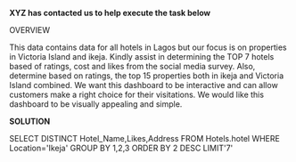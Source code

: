 **XYZ has contacted us to help execute the task below**

OVERVIEW

This data contains data for all hotels in Lagos but our focus is on properties in Victoria Island and ikeja. Kindly assist in determining the TOP 7 hotels based of ratings, cost and likes from the social media survey. Also, determine based on ratings, the top 15 properties both in ikeja and Victoria Island combined. 
We want this dashboard to be interactive and can allow customers make a right choice for their visitations. We would like this dashboard to be visually appealing and simple. 



**SOLUTION**

SELECT DISTINCT Hotel_Name,Likes,Address
FROM Hotels.hotel
WHERE Location='Ikeja'
GROUP BY 1,2,3
ORDER BY 2
DESC
LIMIT'7'
